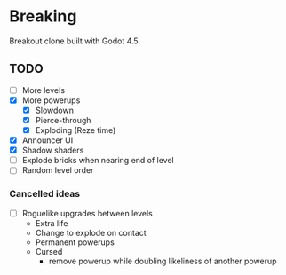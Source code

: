 # Breaking

Breakout clone built with Godot 4.5.

## TODO

- [ ] More levels
- [x] More powerups
  - [x] Slowdown
  - [x] Pierce-through
  - [x] Exploding (Reze time)
- [x] Announcer UI
- [x] Shadow shaders
- [ ] Explode bricks when nearing end of level
- [ ] Random level order

### Cancelled ideas

- [ ] Roguelike upgrades between levels
  - Extra life
  - Change to explode on contact
  - Permanent powerups
  - Cursed
    - remove powerup while doubling likeliness of another powerup
